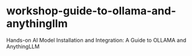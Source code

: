 # workshop-guide-to-ollama-and-anythingllm
Hands-on AI Model Installation and Integration: A Guide to OLLAMA and AnythingLLM
